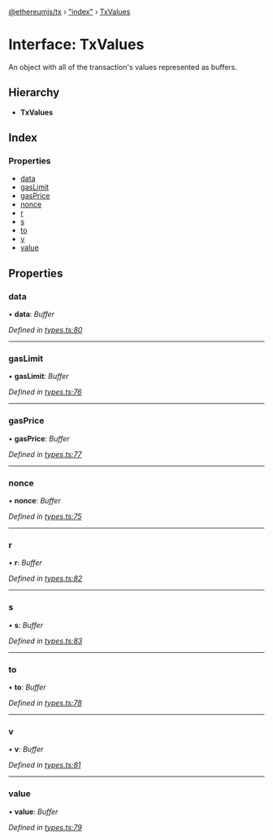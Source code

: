 [@ethereumjs/tx](../README.md) › ["index"](../modules/_index_.md) › [TxValues](_index_.txvalues.md)

# Interface: TxValues

An object with all of the transaction's values represented as buffers.

## Hierarchy

* **TxValues**

## Index

### Properties

* [data](_index_.txvalues.md#data)
* [gasLimit](_index_.txvalues.md#gaslimit)
* [gasPrice](_index_.txvalues.md#gasprice)
* [nonce](_index_.txvalues.md#nonce)
* [r](_index_.txvalues.md#r)
* [s](_index_.txvalues.md#s)
* [to](_index_.txvalues.md#to)
* [v](_index_.txvalues.md#v)
* [value](_index_.txvalues.md#value)

## Properties

###  data

• **data**: *Buffer*

*Defined in [types.ts:80](https://github.com/ethereumjs/ethereumjs-vm/blob/master/packages/tx/src/types.ts#L80)*

___

###  gasLimit

• **gasLimit**: *Buffer*

*Defined in [types.ts:76](https://github.com/ethereumjs/ethereumjs-vm/blob/master/packages/tx/src/types.ts#L76)*

___

###  gasPrice

• **gasPrice**: *Buffer*

*Defined in [types.ts:77](https://github.com/ethereumjs/ethereumjs-vm/blob/master/packages/tx/src/types.ts#L77)*

___

###  nonce

• **nonce**: *Buffer*

*Defined in [types.ts:75](https://github.com/ethereumjs/ethereumjs-vm/blob/master/packages/tx/src/types.ts#L75)*

___

###  r

• **r**: *Buffer*

*Defined in [types.ts:82](https://github.com/ethereumjs/ethereumjs-vm/blob/master/packages/tx/src/types.ts#L82)*

___

###  s

• **s**: *Buffer*

*Defined in [types.ts:83](https://github.com/ethereumjs/ethereumjs-vm/blob/master/packages/tx/src/types.ts#L83)*

___

###  to

• **to**: *Buffer*

*Defined in [types.ts:78](https://github.com/ethereumjs/ethereumjs-vm/blob/master/packages/tx/src/types.ts#L78)*

___

###  v

• **v**: *Buffer*

*Defined in [types.ts:81](https://github.com/ethereumjs/ethereumjs-vm/blob/master/packages/tx/src/types.ts#L81)*

___

###  value

• **value**: *Buffer*

*Defined in [types.ts:79](https://github.com/ethereumjs/ethereumjs-vm/blob/master/packages/tx/src/types.ts#L79)*
